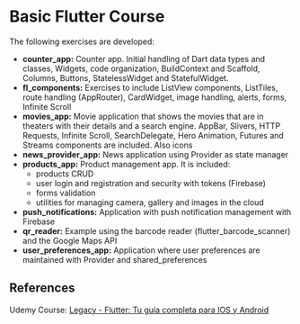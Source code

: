 # Basic Flutter Course
The following exercises are developed:
- **counter_app:** Counter app. Initial handling of Dart data types and classes, Widgets, code organization, BuildContext and Scaffold, Columns, Buttons, StatelessWidget and StatefulWidget.
- **fl_components:** Exercises to include ListView components, ListTiles, route handling (AppRouter), CardWidget, image handling, alerts, forms, Infinite Scroll
- **movies_app:** Movie application that shows the movies that are in theaters with their details and a search engine. AppBar, Slivers, HTTP Requests, Infinite Scroll, SearchDelegate, Hero Animation, Futures and Streams components are included. Also icons
- **news_provider_app:** News application using Provider as state manager
- **products_app:** Product management app. It is included:
  - products CRUD
  - user login and registration and security with tokens (Firebase)
  - forms validation
  - utilities for managing camera, gallery and images in the cloud
- **push_notifications:** Application with push notification management with Firebase
- **qr_reader:** Example using the barcode reader (flutter_barcode_scanner) and the Google Maps API
- **user_preferences_app:** Application where user preferences are maintained with Provider and shared_preferences 


## References
Udemy Course: [Legacy - Flutter: Tu guía completa para IOS y Android](https://www.udemy.com/course/flutter-ios-android-fernando-herrera/)
